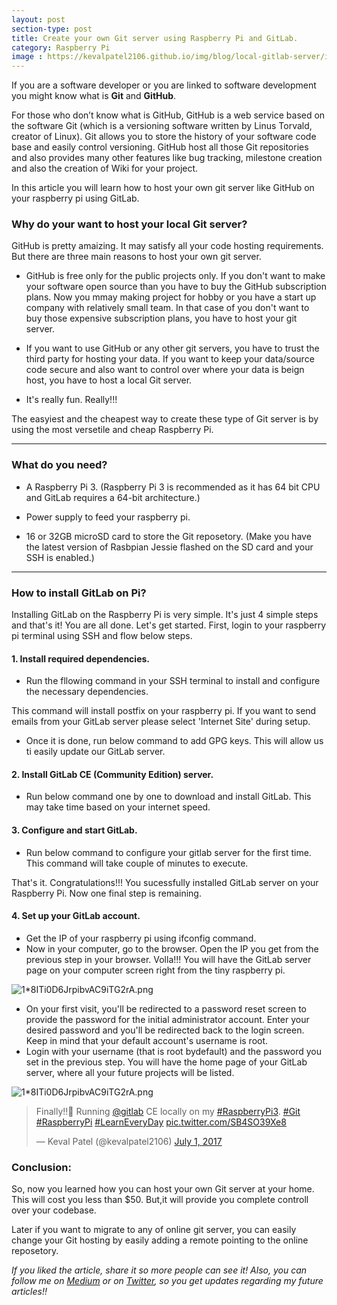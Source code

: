 ```yaml
---
layout: post
section-type: post
title: Create your own Git server using Raspberry Pi and GitLab.
category: Raspberry Pi
image : https://kevalpatel2106.github.io/img/blog/local-gitlab-server/image1.jpg
---
```


If you are a software developer or you are linked to software development you might know what is **Git** and **GitHub**.

For those who don’t know what is GitHub, GitHub is a web service based on the software Git (which is a versioning software written by Linus Torvald, creator of Linux). Git allows you to store the history of your software code base and easily control versioning. GitHub host all those Git repositories and also provides many other features like bug tracking, milestone creation and also the creation of Wiki for your project.

In this article you will learn how to host your own git server like GitHub on your raspberry pi using GitLab.

### Why do your want to host your local Git server?

GitHub is pretty amaizing. It may satisfy all your code hosting requirements. But there are three main reasons to host your own git server.

- GitHub is free only for the public projects only. If you don't want to make your software open source than you have to buy the GitHub subscription plans. Now you mmay making project for hobby or you have a start up company with relatively small team. In that case of you don't want to buy those expensive subscription plans, you have to host your git server.

- If you want to use GitHub or any other git servers, you have to trust the third party for hosting your data. If you want to keep your data/source code secure and also want to control over where your data is beign host, you have to host a local Git server.

- It's really fun. Really!!!

The easyiest and the cheapest way to create these type of Git server is by using the most versetile and cheap Raspberry Pi. 

------
### What do you need?

- A Raspberry Pi 3. (Raspberry Pi 3 is recommended as it has 64 bit CPU and GitLab requires a 64-bit architecture.)

- Power supply to feed your raspberry pi.

- 16 or 32GB microSD card to store the Git reposetory. (Make you have the latest version of Rasbpian Jessie flashed on the SD card and your SSH is enabled.)

-----

### How to install GitLab on Pi?

Installing GitLab on the Raspberry Pi is very simple. It's just 4 simple steps and that's it! You are all done. Let's get started. First, login to your raspberry pi terminal using SSH and flow below steps.

#### 1. Install required dependencies.

- Run the fllowing command in your SSH terminal to install and configure the necessary dependencies. 

<script src="https://gist.github.com/kevalpatel2106/a2de7305dde77ff35756095a79dc7853.js"></script>

This command will install postfix on your raspberry pi. If you want to send emails from your GitLab server please select 'Internet Site' during setup.

- Once it is done, run below command to add GPG keys. This will allow us ti easily update our GitLab server.

<script src="https://gist.github.com/kevalpatel2106/67be31ad43dc0427df422f5ed1e9c5c2.js"></script>

#### 2. Install GitLab CE (Community Edition) server.

- Run below command one by one to download and install GitLab. This may take time based on your internet speed.

<script src="https://gist.github.com/kevalpatel2106/b3f7eb2e36b6ab1530674c6e8f93283b.js"></script>

#### 3. Configure and start GitLab.

- Run below command to configure your gitlab server for the first time. This command will take couple of minutes to execute.

<script src="https://gist.github.com/kevalpatel2106/438fd62067035df153f754c0d37a0258.js"></script>

That's it. Congratulations!!! You sucessfully installed GitLab server on your Raspberry Pi. Now one final step is remaining.

#### 4. Set up your GitLab account.

- Get the IP of your raspberry pi using ifconfig command.
- Now in your computer, go to the browser. Open the IP you get from the previous step in your browser. Volla!!! You will have the GitLab server page on your computer screen right from the tiny raspberry pi.

![1*8ITi0D6JrpibvAC9iTG2rA.png](https://kevalpatel2106.github.io/img/blog/local-gitlab-server/image2.png)

- On your first visit, you'll be redirected to a password reset screen to provide the password for the initial administrator account. Enter your desired password and you'll be redirected back to the login screen. Keep in mind that your default account's username is root.
- Login with your username (that is root bydefault) and the password you set in the previous step. You will have the home page of your GitLab server, where all your future projects will be listed.

![1*8ITi0D6JrpibvAC9iTG2rA.png](https://kevalpatel2106.github.io/img/blog/local-gitlab-server/image3.png)

<blockquote class="twitter-tweet" data-lang="en"><p lang="en" dir="ltr">Finally!!👾 Running <a href="https://twitter.com/gitlab">@gitlab</a> CE locally on my <a href="https://twitter.com/hashtag/RaspberryPi3?src=hash">#RaspberryPi3</a>. <a href="https://twitter.com/hashtag/Git?src=hash">#Git</a> <a href="https://twitter.com/hashtag/RaspberryPi?src=hash">#RaspberryPi</a> <a href="https://twitter.com/hashtag/LearnEveryDay?src=hash">#LearnEveryDay</a> <a href="https://t.co/SB4SO39Xe8">pic.twitter.com/SB4SO39Xe8</a></p>&mdash; Keval Patel (@kevalpatel2106) <a href="https://twitter.com/kevalpatel2106/status/881063654359093248">July 1, 2017</a></blockquote> 
<script async src="//platform.twitter.com/widgets.js" charset="utf-8"></script>


### Conclusion:

So, now you learned how you can host your own Git server at your home. This will cost you less than $50. But,it will provide you complete controll over your codebase. 

Later if you want to migrate to any of online git server, you can easily change your Git hosting by easily adding a remote pointing to the online reposetory.

*If you liked the article, share it so more people can see it! Also, you can follow me on [Medium](https://medium.com/@kevalpatel2106) or on [Twitter](https://twitter.com/kevalpatel2106), so you get updates regarding my future articles!!*



